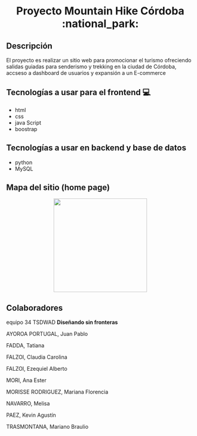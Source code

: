 <h1 align="center">Proyecto Mountain Hike Córdoba :national_park:   </h1>


## Descripción

El proyecto es realizar un sitio web para promocionar el turismo ofreciendo salidas guiadas para  senderismo y trekking en la ciudad de Córdoba, accseso a dashboard de usuarios y expansión a un E-commerce

## Tecnologías a usar para el frontend :computer:

* html
* css
* java Script
* boostrap

## Tecnologías a usar en backend y base de datos 

* python 
* MySQL 

## Mapa del sitio (home page)

<p align="center">
<img width= "250" src="https://github.com/AnaEM219/Proyecto-Modulo-Full-Stack-TSDWAD/blob/main/Documentacion/MapSite_HomeMountainHike.png"> 
</p>

## Colaboradores

equipo 34 TSDWAD **Diseñando sin fronteras**

AYOROA PORTUGAL, Juan Pablo

FADDA, Tatiana

FALZOI, Claudia Carolina

FALZOI, Ezequiel Alberto

MORI, Ana Ester

MORISSE RODRIGUEZ, Mariana Florencia

NAVARRO, Melisa

PAEZ, Kevin Agustín

TRASMONTANA, Mariano Braulio
